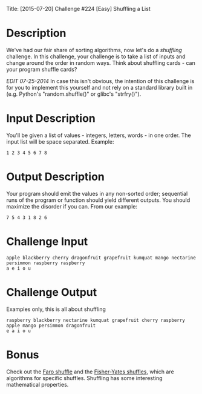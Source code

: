 Title: [2015-07-20] Challenge #224 [Easy] Shuffling a List

# Description

We've had our fair share of sorting algorithms, now let's do a *shuffling* challenge. In this challenge, your challenge is to take a list of inputs and change around the order in random ways. Think about shuffling cards - can your program shuffle cards?

*EDIT 07-25-2014* In case this isn't obvious, the intention of this challenge is for you to implement this yourself and not rely on a standard library built in (e.g. Python's "random.shuffle()" or glibc's "strfry()"). 

# Input Description

You'll be given a list of values - integers, letters, words - in one order. The input list will be space separated. Example:

	1 2 3 4 5 6 7 8 

# Output Description

Your program should emit the values in any non-sorted order; sequential runs of the program or function should yield different outputs. You should maximize the disorder if you can. From our example:

	7 5 4 3 1 8 2 6

# Challenge Input

	apple blackberry cherry dragonfruit grapefruit kumquat mango nectarine persimmon raspberry raspberry
	a e i o u

# Challenge Output 

Examples only, this is all about shuffling

	raspberry blackberry nectarine kumquat grapefruit cherry raspberry apple mango persimmon dragonfruit
	e a i o u

# Bonus

Check out the [Faro shuffle](https://en.wikipedia.org/wiki/Faro_shuffle) and the [Fisher-Yates shuffles](https://en.wikipedia.org/wiki/Fisher%E2%80%93Yates_shuffle), which are algorithms for specific shuffles. Shuffling has some interesting mathematical properties. 
